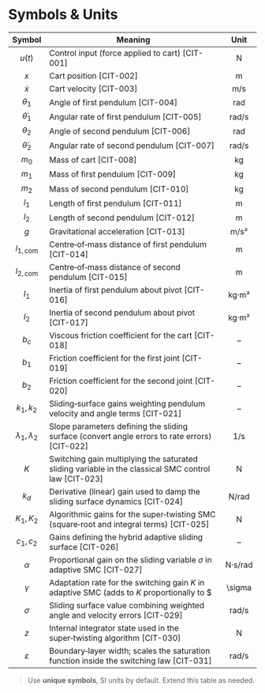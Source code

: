 # Symbols & Units

| Symbol | Meaning | Unit |
|:------:|---------|:----:|
| $u(t)$ | Control input (force applied to cart) [CIT-001] | N |
| $x$ | Cart position [CIT-002] | m |
| $\dot{x}$ | Cart velocity [CIT-003] | m/s |
| $\theta_1$ | Angle of first pendulum [CIT-004] | rad |
| $\dot{\theta}_1$ | Angular rate of first pendulum [CIT-005] | rad/s |
| $\theta_2$ | Angle of second pendulum [CIT-006] | rad |
| $\dot{\theta}_2$ | Angular rate of second pendulum [CIT-007] | rad/s |
| $m_0$ | Mass of cart [CIT-008] | kg |
| $m_1$ | Mass of first pendulum [CIT-009] | kg |
| $m_2$ | Mass of second pendulum [CIT-010] | kg |
| $l_1$ | Length of first pendulum [CIT-011] | m |
| $l_2$ | Length of second pendulum [CIT-012] | m |
| $g$ | Gravitational acceleration [CIT-013] | m/s² |
| $l_{1,\mathrm{com}}$ | Centre‑of‑mass distance of first pendulum [CIT-014] | m |
| $l_{2,\mathrm{com}}$ | Centre‑of‑mass distance of second pendulum [CIT-015] | m |
| $I_1$ | Inertia of first pendulum about pivot [CIT-016] | kg·m² |
| $I_2$ | Inertia of second pendulum about pivot [CIT-017] | kg·m² |
| $b_c$ | Viscous friction coefficient for the cart [CIT-018] | – |
| $b_1$ | Friction coefficient for the first joint [CIT-019] | – |
| $b_2$ | Friction coefficient for the second joint [CIT-020] | – |
| $k_1,k_2$ | Sliding‑surface gains weighting pendulum velocity and angle terms [CIT-021] | – |
| $\lambda_1,\lambda_2$ | Slope parameters defining the sliding surface (convert angle errors to rate errors) [CIT-022] | 1/s |
| $K$ | Switching gain multiplying the saturated sliding variable in the classical SMC control law [CIT-023] | N |
| $k_d$ | Derivative (linear) gain used to damp the sliding surface dynamics [CIT-024] | N/rad |
| $K_1,K_2$ | Algorithmic gains for the super‑twisting SMC (square‑root and integral terms) [CIT-025] | N |
| $c_1,c_2$ | Gains defining the hybrid adaptive sliding surface [CIT-026] | – |
| $\alpha$ | Proportional gain on the sliding variable $\sigma$ in adaptive SMC [CIT-027] | N·s/rad |
| $\gamma$ | Adaptation rate for the switching gain $K$ in adaptive SMC (adds to $K$ proportionally to $|\sigma|$) [CIT-028] | N/rad |
| $\sigma$ | Sliding surface value combining weighted angle and velocity errors [CIT-029] | rad/s |
| $z$ | Internal integrator state used in the super‑twisting algorithm [CIT-030] | N |
| $\varepsilon$ | Boundary‑layer width; scales the saturation function inside the switching law [CIT-031] | rad/s |

> Use **unique symbols**, SI units by default. Extend this table as needed.
